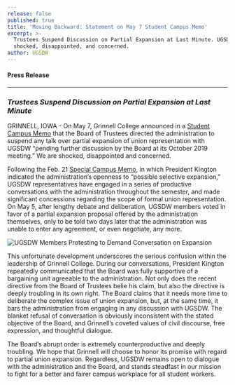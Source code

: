```yaml
---
release: false
published: true
title: 'Moving Backward: Statement on May 7 Student Campus Memo'
excerpt: >-
  Trustees Suspend Discussion on Partial Expansion at Last Minute. UGSDW members
  shocked, disappointed, and concerned.
author: UGSDW
---
```

#### Press Release

***

### *Trustees Suspend Discussion on Partial Expansion at Last Minute*


GRINNELL, IOWA - On May 7, Grinnell College announced in a [Student Campus Memo](https://myemail.constantcontact.com/Campus-Memo---5-7-2019.html?soid=1101855135914&aid=w5sK-kjqPAs) that the Board of Trustees directed the administration to suspend any talk over partial expansion of union representation with UGSDW “pending further discussion by the Board at its October 2019 meeting.”  We are shocked, disappointed and concerned. 

Following the Feb. 21 [Special Campus Memo](https://www.grinnell.edu/news/special-campus-memo-moving-ahead), in which President Kington indicated the administration’s openness to “possible selective expansion,” UGSDW representatives have engaged in a series of productive conversations with the administration throughout the semester, and made significant concessions regarding the scope of formal union representation.  On May 5, after lengthy debate and deliberation, UGSDW members voted in favor of a partial expansion proposal offered by the administration themselves, only to be told two days later that the administration was unable to enter any agreement, or even negotiate, any more. 

![UGSDW Members Protesting to Demand Conversation on Expansion]({{site.baseurl}}/assets/news/20181207.UGSDW.Protest.014.jpg)

This unfortunate development underscores the serious confusion within the leadership of Grinnell College.  During our conversations, President Kington repeatedly communicated that the Board was fully supportive of a bargaining unit agreeable to the administration.  Not only does the recent directive from the Board of Trustees belie his claim, but also the directive is deeply troubling in its own right.  The Board claims that it needs more time to deliberate the complex issue of union expansion, but, at the same time, it bars the administration from engaging in any discussion with UGSDW.  The blanket refusal of conversation is obviously inconsistent with the stated objective of the Board, and Grinnell’s coveted values of civil discourse, free expression, and thoughtful dialogue. 

The Board’s abrupt order is extremely counterproductive and deeply troubling.  We hope that Grinnell will choose to honor its promise with regard to partial union expansion.  Regardless, UGSDW remains open to dialogue with the administration and the Board, and stands steadfast in our mission to fight for a better and fairer campus workplace for all student workers.
